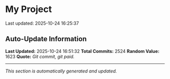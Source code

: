 # My Project


Last updated: 2025-10-24 16:25:37



































































































































































































































































































































































































































































































































































































































































































































































































































































































































































































































































































































































































































































































































































































































































































































































































































































































































































































































































































































































































































































































































































































































































































































































































































































































































































































































































































































































































































































































































































































































## Auto-Update Information

**Last Updated:** 2025-10-24 16:51:32
**Total Commits:** 2524
**Random Value:** 1623
**Quote:** _Git commit, git paid._

---
_This section is automatically generated and updated._
